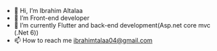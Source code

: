 - 👋 Hi, I’m Ibrahim Altalaa
- 👀 I’m Front-end developer
- 🌱 I’m currently Flutter and back-end development(Asp.net core mvc (.Net 6))
- 📫 How to reach me ibrahimtalaa04@gmail.com

<!---
ibrahimtalaa04/ibrahimtalaa04 is a ✨ special ✨ repository because its `README.md` (this file) appears on your GitHub profile.
You can click the Preview link to take a look at your changes.
--->
